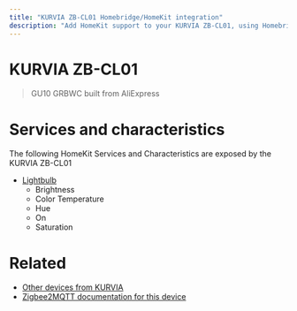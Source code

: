 ```yaml
---
title: "KURVIA ZB-CL01 Homebridge/HomeKit integration"
description: "Add HomeKit support to your KURVIA ZB-CL01, using Homebridge, Zigbee2MQTT and homebridge-z2m."
---
```

<!---
This file has been GENERATED using src/docgen/docgen.ts
DO NOT EDIT THIS FILE MANUALLY!
-->
# KURVIA ZB-CL01
> GU10 GRBWC built from AliExpress


# Services and characteristics
The following HomeKit Services and Characteristics are exposed by
the KURVIA ZB-CL01

* [Lightbulb](../../light.md)
  * Brightness
  * Color Temperature
  * Hue
  * On
  * Saturation


# Related
* [Other devices from KURVIA](../index.md#kurvia)
* [Zigbee2MQTT documentation for this device](https://www.zigbee2mqtt.io/devices/ZB-CL01.html)